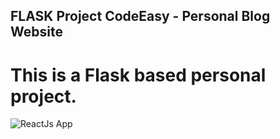 
## FLASK Project CodeEasy - Personal Blog Website

# This is a Flask based personal project.

![ReactJs App](https://raw.githubusercontent.com/Denver44/CodeEasy-Flaskproject/main/screenshot/ss%20(1).png>) 



